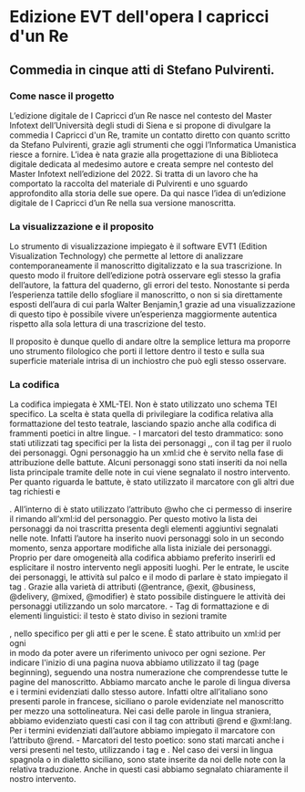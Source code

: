 <h1>Edizione EVT dell'opera I capricci d'un Re</h1>
<h2>Commedia in cinque atti di Stefano Pulvirenti.</h2>

<h3>Come nasce il progetto</h3>
<p>L’edizione digitale de I Capricci d’un Re nasce nel contesto del Master Infotext dell’Università degli studi di Siena e si propone di divulgare la commedia I Capricci d'un Re, tramite un contatto diretto con quanto scritto da Stefano Pulvirenti, grazie agli strumenti che oggi l’Informatica Umanistica riesce a fornire.
L’idea è nata grazie alla progettazione di una Biblioteca digitale dedicata al medesimo autore e creata sempre nel contesto del Master Infotext nell’edizione del 2022. Si tratta di un lavoro che ha comportato la raccolta del materiale di Pulvirenti e uno sguardo approfondito alla storia delle sue opere. Da qui nasce l’idea di un’edizione digitale de I Capricci d’un Re nella sua versione manoscritta.</p>

<h3>La visualizzazione e il proposito</h3>
<p>Lo strumento di visualizzazione impiegato è il software EVT1 (Edition Visualization Technology) che permette al lettore di analizzare contemporaneamente il manoscritto digitalizzato e la sua trascrizione. In questo modo il fruitore dell’edizione potrà osservare egli stesso la grafia dell’autore, la fattura del quaderno, gli errori del testo. Nonostante si perda l’esperienza tattile dello sfogliare il manoscritto, o non si sia direttamente esposti dell’aura di cui parla Walter Benjamin,1 grazie ad una visualizzazione di questo tipo è possibile vivere un’esperienza maggiormente autentica rispetto alla sola lettura di una trascrizione del testo.</p>
<p>Il proposito è dunque quello di andare oltre la semplice lettura ma proporre uno strumento filologico che porti il lettore dentro il testo e sulla sua superficie materiale intrisa di un inchiostro che può egli stesso osservare.</p>


<h3>La codifica</h3>
<p>La codifica impiegata è XML-TEI. Non è stato utilizzato uno schema TEI specifico. La scelta è stata quella di privilegiare la codifica relativa alla formattazione del testo teatrale, lasciando spazio anche alla codifica di frammenti poetici in altre lingue.
- I marcatori del testo drammatico: sono stati utilizzati tag specifici per la lista dei personaggi <castList>,<castItem>,<castGroup> con il tag <roleDesc> per il ruolo dei personaggi. Ogni personaggio ha un xml:id che è servito nella fase di attribuzione delle battute. Alcuni personaggi sono stati inseriti da noi nella lista principale tramite delle note in cui viene segnalato il nostro intervento.
Per quanto riguarda le battute, è stato utilizzato il marcatore <sp> con gli altri due tag richiesti <speaker> e <p>. All’interno di <sp> è stato utilizzato l’attributo @who che ci permesso di inserire il rimando all’xml:id del personaggio. Per questo motivo la lista dei personaggi da noi trascritta presenta degli elementi aggiuntivi segnalati nelle note. Infatti l’autore ha inserito nuovi personaggi solo in un secondo momento, senza apportare modifiche alla lista iniziale dei personaggi. Proprio per dare omogeneità alla codifica abbiamo preferito inserirli ed esplicitare il nostro intervento negli appositi luoghi.
Per le entrate, le uscite dei personaggi, le attività sul palco e il modo di parlare è stato impiegato il tag <stage>. Grazie alla varietà di attributi (@entrance, @exit, @business, @delivery, @mixed, @modifier) è stato possibile distinguere le attività dei personaggi utilizzando un solo marcatore.
- Tag di formattazione e di elementi linguistici: il testo è stato diviso in sezioni tramite <div>, nello specifico <div1> per gli atti e <div2> per le scene. È stato attribuito un xml:id per ogni <div> in modo da poter avere un riferimento univoco per ogni sezione. Per indicare l'inizio di una pagina nuova abbiamo utilizzato il tag <pb> (page beginning), seguendo una nostra numerazione che comprendesse tutte le pagine del manoscritto.
Abbiamo marcato anche le parole di lingua diversa e i termini evidenziati dallo stesso autore. Infatti oltre all’italiano sono presenti parole in francese, siciliano o parole evidenziate nel manoscritto per mezzo una sottolineatura. Nei casi delle parole in lingua straniera, abbiamo evidenziato questi casi con il tag <foreign> con attributi @rend e @xml:lang. Per i termini evidenziati dall’autore abbiamo impiegato il marcatore <hi> con l’attributo @rend.
- Marcatori del testo poetico: sono stati marcati anche i versi presenti nel testo, utilizzando i tag <lg> e <l>. Nel caso dei versi in lingua spagnola o in dialetto siciliano, sono state inserite da noi delle note con la relativa traduzione. Anche in questi casi abbiamo segnalato chiaramente il nostro intervento.</p>

